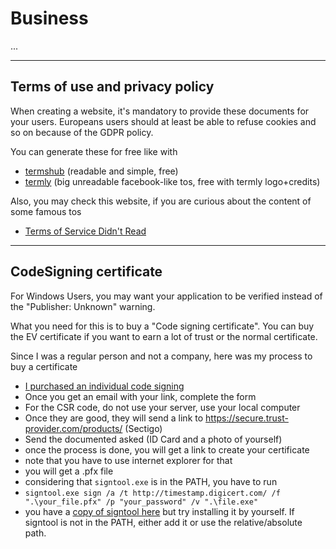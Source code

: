 # Business

...

<hr class="sr">

## Terms of use and privacy policy

When creating a website, it's mandatory to provide
these documents for your users. Europeans users
should at least be able to refuse cookies and so on
because of the GDPR policy.

You can generate these for free like with

* [termshub](https://termshub.io/) (readable and simple, free)
* [termly](https://termly.io/) (big unreadable facebook-like tos, free with termly logo+credits)

Also, you may check this website,
if you are curious about the content of some famous
tos

* [Terms of Service Didn't Read](https://tosdr.org/)

<hr class="sl">

## CodeSigning certificate

For Windows Users, you may want your application
to be verified instead of the "Publisher: Unknown"
warning.

What you need for this is to buy a "Code signing
certificate". You can buy the EV certificate if you
want to earn a lot of trust or the normal certificate.

Since I was a regular person and not a company, here
was my process to buy a certificate

* [I purchased an individual code signing](https://comodosslstore.com/code-signing/comodo-individual-code-signing-certificate)
* Once you get an email with your link, complete the form
* For the CSR code, do not use your server, use your local computer
* Once they are good, they will send a link to <https://secure.trust-provider.com/products/> (Sectigo)
* Send the documented asked (ID Card and a photo of yourself)
* once the process is done, you will get a link to create your certificate
* note that you have to use internet explorer for that
* you will get a .pfx file
* considering that ``signtool.exe`` is in the PATH, you have to run
* ``signtool.exe sign /a /t http://timestamp.digicert.com/ /f ".\your_file.pfx" /p "your_password" /v ".\file.exe"``
* you have a 
  [copy of signtool here](
  https://github.com/memorize-code/memorize-references/raw/main/special/business/signtool.exe
  ) but try installing it by yourself. If signtool is
  not in the PATH, either add it or use the
  relative/absolute path.
